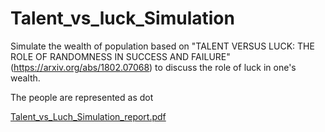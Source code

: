 # Talent_vs_luck_Simulation
Simulate the wealth of population based on "TALENT VERSUS LUCK: THE ROLE OF RANDOMNESS IN SUCCESS AND FAILURE"(https://arxiv.org/abs/1802.07068) to discuss the role of luck in one's wealth.

The people are represented as dot

[Talent_vs_Luch_Simulation_report.pdf](https://github.com/azonwu590/Talent_vs_luck_Simulation/files/14507900/Talent_vs_Luch_Simulation_report.pdf)
